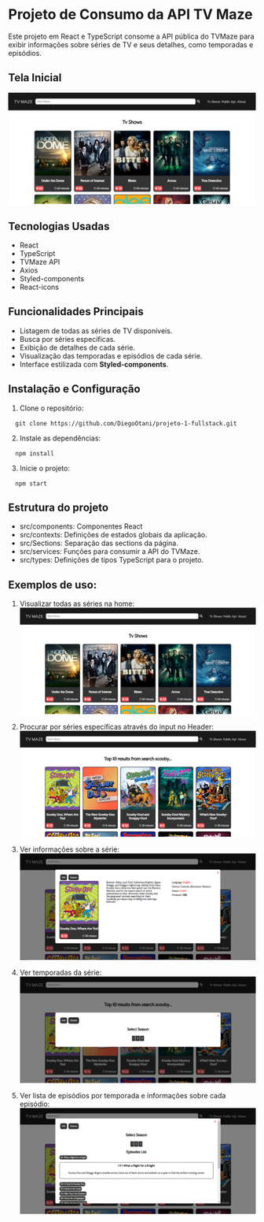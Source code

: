 # Projeto de Consumo da API TV Maze

Este projeto em React e TypeScript consome a API pública do TVMaze para exibir informações sobre séries de TV e seus detalhes, como temporadas e episódios.

## Tela Inicial
![Home Page](docs/home.png)


## Tecnologias Usadas
- React
- TypeScript
- TVMaze API
- Axios
- Styled-components
- React-icons

## Funcionalidades Principais
- Listagem de todas as séries de TV disponíveis.
- Busca por séries específicas.
- Exibição de detalhes de cada série.
- Visualização das temporadas e episódios de cada série.
- Interface estilizada com **Styled-components**.

## Instalação e Configuração
1. Clone o repositório:
```
  git clone https://github.com/DiegoOtani/projeto-1-fullstack.git
```

2. Instale as dependências:
```
  npm install
```

3. Inicie o projeto:
```
  npm start
```

## Estrutura do projeto

- src/components: Componentes React
- src/contexts: Definições de estados globais da 
aplicação.
- src/Sections: Separação das sections da página.
- src/services: Funções para consumir a API do TVMaze.
- src/types: Definições de tipos TypeScript para o 
projeto.

## Exemplos de uso:

1. Visualizar todas as séries na home:
![All Shows in Home Page](docs/home.png)

2. Procurar por séries específicas através do input no Header:
![Search Shows in input](docs/search.png)

3. Ver informações sobre a série:
![Show info](docs/info.png)

4. Ver temporadas da série:
![Show seasons](docs/seasons.png)

5. Ver lista de episódios por temporada e informações sobre cada episódio:
![Show episodes](docs/episodes.png)